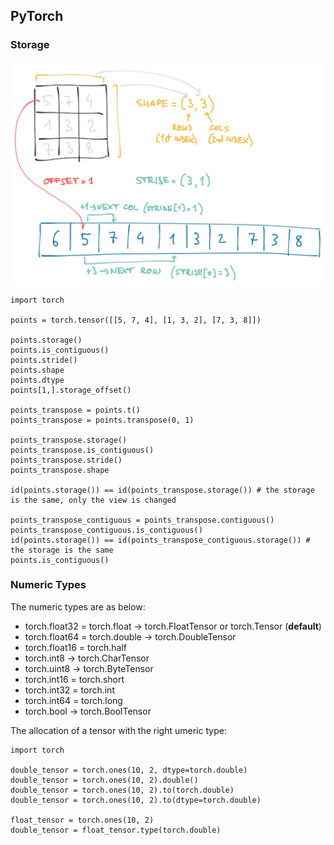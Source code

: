 ## PyTorch

### Storage

![storage](./pix/storage.png)

```
import torch

points = torch.tensor([[5, 7, 4], [1, 3, 2], [7, 3, 8]])

points.storage()
points.is_contiguous()
points.stride()
points.shape
points.dtype
points[1,].storage_offset()

points_transpose = points.t()
points_transpose = points.transpose(0, 1)

points_transpose.storage()
points_transpose.is_contiguous()
points_transpose.stride()
points_transpose.shape

id(points.storage()) == id(points_transpose.storage()) # the storage is the same, only the view is changed

points_transpose_contiguous = points_transpose.contiguous()
points_transpose_contiguous.is_contiguous()
id(points.storage()) == id(points_transpose_contiguous.storage()) # the storage is the same
points.is_contiguous()
```

### Numeric Types

The numeric types are as below:
* torch.float32 = torch.float -> torch.FloatTensor or torch.Tensor (**default**)
* torch.float64 = torch.double -> torch.DoubleTensor
* torch.float16 = torch.half
* torch.int8 -> torch.CharTensor
* torch.uint8 -> torch.ByteTensor
* torch.int16 = torch.short
* torch.int32 = torch.int
* torch.int64 = torch.long
* torch.bool -> torch.BoolTensor

The allocation of a tensor with the right umeric type:
```
import torch

double_tensor = torch.ones(10, 2, dtype=torch.double)
double_tensor = torch.ones(10, 2).double()
double_tensor = torch.ones(10, 2).to(torch.double)
double_tensor = torch.ones(10, 2).to(dtype=torch.double)

float_tensor = torch.ones(10, 2)
double_tensor = float_tensor.type(torch.double)
```

